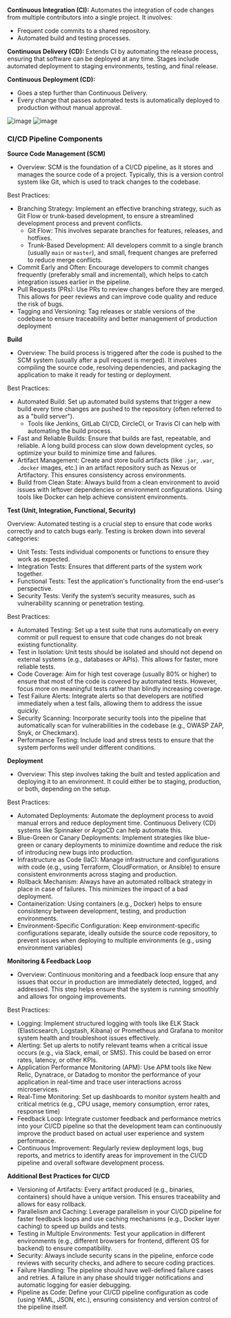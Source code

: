 **Continuous Integration (CI):** Automates the integration of code changes from multiple contributors into a single project. It involves: 
- Frequent code commits to a shared repository.
- Automated build and testing processes.

**Continuous Delivery (CD):** Extends CI by automating the release process, ensuring that software can be deployed at any time. Stages include automated deployment to staging environments, testing, and final release.

**Continuous Deployment (CD):**
- Goes a step further than Continuous Delivery.
- Every change that passes automated tests is automatically deployed to production without manual approval.

![image](https://github.com/user-attachments/assets/44b04fd9-a71e-4a71-a092-c80e646f71c1) ![image](https://github.com/user-attachments/assets/d390e893-2e95-48dd-8307-e81a6cc1defc)

### CI/CD Pipeline Components ###

**Source Code Management (SCM)**
- Overview: SCM is the foundation of a CI/CD pipeline, as it stores and manages the source code of a project. Typically, this is a version control system like Git, which is used to track changes to the codebase.

Best Practices:
- Branching Strategy: Implement an effective branching strategy, such as Git Flow or trunk-based development, to ensure a streamlined development process and prevent conflicts.
  - Git Flow: This involves separate branches for features, releases, and hotfixes.
  - Trunk-Based Development: All developers commit to a single branch (usually `main` or `master`), and small, frequent changes are preferred to reduce merge conflicts.
- Commit Early and Often: Encourage developers to commit changes frequently (preferably small and incremental), which helps to catch integration issues earlier in the pipeline.
- Pull Requests (PRs): Use PRs to review changes before they are merged. This allows for peer reviews and can improve code quality and reduce the risk of bugs.
- Tagging and Versioning: Tag releases or stable versions of the codebase to ensure traceability and better management of production deployment

**Build**
- Overview: The build process is triggered after the code is pushed to the SCM system (usually after a pull request is merged). It involves compiling the source code, resolving dependencies, and packaging the application to make it ready for testing or deployment.

Best Practices:
- Automated Build: Set up automated build systems that trigger a new build every time changes are pushed to the repository (often referred to as a "build server").
  - Tools like Jenkins, GitLab CI/CD, CircleCI, or Travis CI can help with automating the build process.
- Fast and Reliable Builds: Ensure that builds are fast, repeatable, and reliable. A long build process can slow down development cycles, so optimize your build to minimize time and failures.
- Artifact Management: Create and store build artifacts (like `.jar`, `.war`, `.docker` images, etc.) in an artifact repository such as Nexus or Artifactory. This ensures consistency across environments.
- Build from Clean State: Always build from a clean environment to avoid issues with leftover dependencies or environment configurations. Using tools like Docker can help achieve consistent environments.

**Test (Unit, Integration, Functional, Security)**

Overview: Automated testing is a crucial step to ensure that code works correctly and to catch bugs early. Testing is broken down into several categories:
- Unit Tests: Tests individual components or functions to ensure they work as expected.
- Integration Tests: Ensures that different parts of the system work together.
- Functional Tests: Test the application's functionality from the end-user's perspective.
- Security Tests: Verify the system’s security measures, such as vulnerability scanning or penetration testing.

Best Practices:
- Automated Testing: Set up a test suite that runs automatically on every commit or pull request to ensure that code changes do not break existing functionality.
- Test in Isolation: Unit tests should be isolated and should not depend on external systems (e.g., databases or APIs). This allows for faster, more reliable tests.
- Code Coverage: Aim for high test coverage (usually 80% or higher) to ensure that most of the code is covered by automated tests. However, focus more on meaningful tests rather than blindly increasing coverage.
- Test Failure Alerts: Integrate alerts so that developers are notified immediately when a test fails, allowing them to address the issue quickly.
- Security Scanning: Incorporate security tools into the pipeline that automatically scan for vulnerabilities in the codebase (e.g., OWASP ZAP, Snyk, or Checkmarx).
- Performance Testing: Include load and stress tests to ensure that the system performs well under different conditions.

**Deployment**
- Overview: This step involves taking the built and tested application and deploying it to an environment. It could either be to staging, production, or both, depending on the setup.

Best Practices:
- Automated Deployments: Automate the deployment process to avoid manual errors and reduce deployment time. Continuous Delivery (CD) systems like Spinnaker or ArgoCD can help automate this.
- Blue-Green or Canary Deployments: Implement strategies like blue-green or canary deployments to minimize downtime and reduce the risk of introducing new bugs into production.
- Infrastructure as Code (IaC): Manage infrastructure and configurations with code (e.g., using Terraform, CloudFormation, or Ansible) to ensure consistent environments across staging and production.
- Rollback Mechanism: Always have an automated rollback strategy in place in case of failures. This minimizes the impact of a bad deployment.
- Containerization: Using containers (e.g., Docker) helps to ensure consistency between development, testing, and production environments.
- Environment-Specific Configuration: Keep environment-specific configurations separate, ideally outside the source code repository, to prevent issues when deploying to multiple environments (e.g., using environment variables)

**Monitoring & Feedback Loop**
- Overview: Continuous monitoring and a feedback loop ensure that any issues that occur in production are immediately detected, logged, and addressed. This step helps ensure that the system is running smoothly and allows for ongoing improvements.

Best Practices:
- Logging: Implement structured logging with tools like ELK Stack (Elasticsearch, Logstash, Kibana) or Prometheus and Grafana to monitor system health and troubleshoot issues effectively.
- Alerting: Set up alerts to notify relevant teams when a critical issue occurs (e.g., via Slack, email, or SMS). This could be based on error rates, latency, or other KPIs.
- Application Performance Monitoring (APM): Use APM tools like New Relic, Dynatrace, or Datadog to monitor the performance of your application in real-time and trace user interactions across microservices.
- Real-Time Monitoring: Set up dashboards to monitor system health and critical metrics (e.g., CPU usage, memory consumption, error rates, response time)
- Feedback Loop: Integrate customer feedback and performance metrics into your CI/CD pipeline so that the development team can continuously improve the product based on actual user experience and system performance.
- Continuous Improvement: Regularly review deployment logs, bug reports, and metrics to identify areas for improvement in the CI/CD pipeline and overall software development process.

**Additional Best Practices for CI/CD**
- Versioning of Artifacts: Every artifact produced (e.g., binaries, containers) should have a unique version. This ensures traceability and allows for easy rollback.
- Parallelism and Caching: Leverage parallelism in your CI/CD pipeline for faster feedback loops and use caching mechanisms (e.g., Docker layer caching) to speed up builds and tests.
- Testing in Multiple Environments: Test your application in different environments (e.g., different browsers for frontend, different OS for backend) to ensure compatibility.
- Security: Always include security scans in the pipeline, enforce code reviews with security checks, and adhere to secure coding practices.
- Failure Handling: The pipeline should have well-defined failure cases and retries. A failure in any phase should trigger notifications and automatic logging for easier debugging.
- Pipeline as Code: Define your CI/CD pipeline configuration as code (using YAML, JSON, etc.), ensuring consistency and version control of the pipeline itself.

